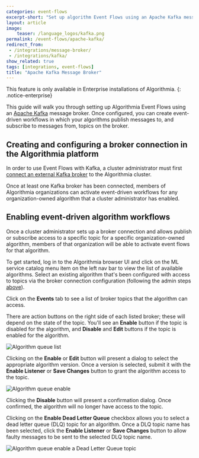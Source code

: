 ```yaml
---
categories: event-flows
excerpt-short: "Set up algorithm Event Flows using an Apache Kafka message broker"
layout: article
image:
    teaser: /language_logos/kafka.png
permalink: /event-flows/apache-kafka/
redirect_from:
 - /integrations/message-broker/
 - /integrations/kafka/
show_related: true
tags: [integrations, event-flows]
title: "Apache Kafka Message Broker"
---
```


This feature is only available in Enterprise installations of Algorithmia.
{: .notice-enterprise}

This guide will walk you through setting up Algorithmia Event Flows using an [Apache Kafka](https://kafka.apache.org/) message broker. Once configured, you can create event-driven workflows in which your algorithms publish messages to, and subscribe to messages from, topics on the broker.

## Creating and configuring a broker connection in the Algorithmia platform

In order to use Event Flows with Kafka, a cluster administrator must first [connect an external Kafka broker](https://training.algorithmia.com/exploring-the-admin-panel/807062) to the Algorithmia cluster.

Once at least one Kafka broker has been connected, members of Algorithmia organizations can activate event-driven workflows for any organization-owned algorithm that a cluster administrator has enabled.

## Enabling event-driven algorithm workflows

Once a cluster administrator sets up a broker connection and allows publish or subscribe access to a specific topic for a specific organization-owned algorithm, members of that organization will be able to activate event flows for that algorithm.

To get started, log in to the Algorithmia browser UI and click on the ML service catalog menu item on the left nav bar to view the list of available algorithms. Select an existing algorithm that's been configured with access to topics via the broker connection configuration (following the admin steps [above](#creating-and-configuring-a-broker-connection-in-the-algorithmia-platform)).

Click on the **Events** tab to see a list of broker topics that the algorithm can access.

There are action buttons on the right side of each listed broker; these will depend on the state of the topic. You'll see an **Enable** button if the topic is disabled for the algorithm, and **Disable** and **Edit** buttons if the topic is enabled for the algorithm.

<img src="{{site.cdnurl}}{{site.baseurl}}/images/post_images/message-broker/algorithm-queue-list.png" alt="Algorithm queue list">

Clicking on the **Enable** or **Edit** button will present a dialog to select the appropriate algorithm version. Once a version is selected, submit it with the **Enable Listener** or **Save Changes** button to grant the algorithm access to the topic.

<img src="{{site.cdnurl}}{{site.baseurl}}/images/post_images/message-broker/algorithm-queue-enable.png" alt="Algorithm queue enable">

Clicking the **Disable** button will present a confirmation dialog. Once confirmed, the algorithm will no longer have access to the topic.

Clicking on the **Enable Dead Letter Queue** checkbox allows you to select a dead letter queue (DLQ) topic for an algorithm. Once a DLQ topic name has been selected, click the **Enable Listener** or **Save Changes** button to allow faulty messages to be sent to the selected DLQ topic name.

<img src="{{site.cdnurl}}{{site.baseurl}}/images/post_images/message-broker/algorithm-queue-enable-dlq.png" alt="Algorithm queue enable a Dead Letter Queue topic">

